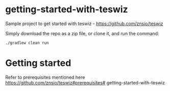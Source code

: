 # getting-started-with-teswiz
Sample project to get started with teswiz - https://github.com/znsio/teswiz

Simply download the repo as a zip file, or clone it, and run the command:

    ./gradlew clean run

# Getting started

Refer to prerequisites mentioned here https://github.com/znsio/teswiz#prerequisites# getting-started-with-teswiz
